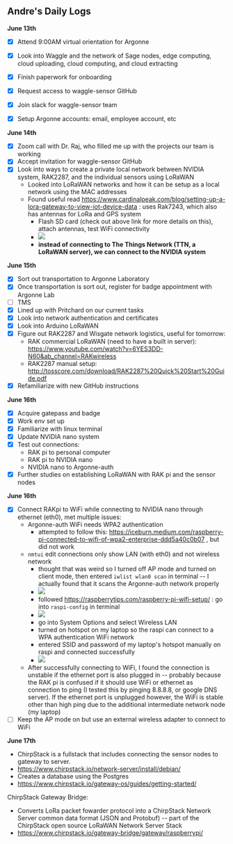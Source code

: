 ## Andre's Daily Logs ##

**June 13th**
* [x] Attend 9:00AM virtual orientation for Argonne
* [x] Look into Waggle and the network of Sage nodes, edge computing, cloud uploading, cloud computing, and cloud extracting
* [x] Finish paperwork for onboarding
* [x] Request access to waggle-sensor GitHub
* [x] Join slack for waggle-sensor team
* [x] Setup Argonne accounts: email, employee account, etc


**June 14th**
* [x] Zoom call with Dr. Raj, who filled me up with the projects our team is working
* [x] Accept invitation for waggle-sensor GitHub
* [x] Look into ways to create a private local network between NVIDIA system, RAK2287, and the individual sensors using LoRaWAN
    - Looked into LoRaWAN networks and how it can be setup as a local network using the MAC addresses
    - Found useful read https://www.cardinalpeak.com/blog/setting-up-a-lora-gateway-to-view-iot-device-data : uses Rak7243, which also has antennas for LoRa and GPS system
        - Flash SD card (check out above link for more details on this), attach antennas, test WiFi connectivity
        - ![](https://i.imgur.com/uVBMwVY.png)
        - **instead of connecting to The Things Network (TTN, a LoRaWAN server), we can connect to the NVIDIA system**

**June 15th**
* [x] Sort out transportation to Argonne Laboratory
* [x] Once transportation is sort out, register for badge appointment with Argonne Lab
* [ ] TMS
* [x] Lined up with Pritchard on our current tasks
* [x] Look into network authentication and certificates
* [x] Look into Arduino LoRaWAN
* [x] Figure out RAK2287 and Wisgate network logistics, useful for tomorrow:
    - RAK commercial LoRaWAN (need to have a built in server): https://www.youtube.com/watch?v=6YES3DD-N60&ab_channel=RAKwireless
    - RAK2287 manual setup:
http://tosscore.com/download/RAK2287%20Quick%20Start%20Guide.pdf
* [x] Refamiliarize with new GitHub instructions

**June 16th**
* [x] Acquire gatepass and badge
* [x] Work env set up
* [x] Familiarize with linux terminal
* [x] Update NVIDIA nano system
* [x] Test out connections:
    - RAK pi to personal computer
    - RAK pi to NVIDIA nano
    - NVIDIA nano to Argonne-auth
* [x] Further studies on establishing LoRaWAN with RAK pi and the sensor nodes

**June 16th**
* [x] Connect RAKpi to WiFi while connecting to NVIDIA nano through ethernet (eth0), met multiple issues:
    - Argonne-auth WiFi needs WPA2 authentication
        - attempted to follow this: https://iceburn.medium.com/raspberry-pi-connected-to-wifi-of-wpa2-enterprise-ddd5a40c0b07 , but did not work
    - `nmtui` edit connections only show LAN (with eth0) and not wireless network
        - thought that was weird so I turned off AP mode and turned on client mode, then entered `iwlist wlan0 scan` in terminal -- I actually found that it scans the Argonne-auth network properly
        - ![](https://i.imgur.com/q833fFO.png)
        - followed https://raspberrytips.com/raspberry-pi-wifi-setup/ : go into `raspi-config` in terminal
        - ![](https://i.imgur.com/dbSRSyL.jpg)
        - go into System Options and select Wireless LAN
        - turned on hotspot on my laptop so the raspi can connect to a WPA authentication WiFi network
        - entered SSID and password of my laptop's hotspot manually on raspi and connected successfully
        - ![](https://i.imgur.com/iJiLZGU.png)
    - After successfully connecting to WiFi, I found the connection is unstable if the ethernet port is also plugged in -- probably because the RAK pi is confused if it should use WiFi or ethernet as connection to ping (I tested this by pinging 8.8.8.8, or google DNS server). If the ethernet port is unplugged however, the WiFi is stable other than high ping due to the additional intermediate network node (my laptop)
* [ ] Keep the AP mode on but use an external wireless adapter to connect to WiFi

**June 17th**
- ChirpStack is a fullstack that includes connecting the sensor nodes to gateway to server. 
- https://www.chirpstack.io/network-server/install/debian/
- Creates a database using the Postgres
- https://www.chirpstack.io/gateway-os/guides/getting-started/

ChirpStack Gateway Bridge:
- Converts LoRa packet fowarder protocol into a ChirpStack Network Server common data format (JSON and Protobuf) -- part of the ChirpStack open source LoRaWAN Network Server Stack
- https://www.chirpstack.io/gateway-bridge/gateway/raspberrypi/
